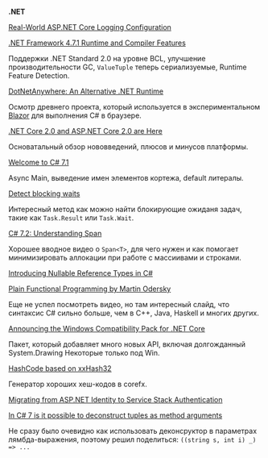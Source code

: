**.NET**

[Real-World ASP.NET Core Logging Configuration](https://mitchelsellers.com/blogs/2017/10/09/real-world-aspnet-core-logging-configuration)

[.NET Framework 4.7.1 Runtime and Compiler Features](https://blogs.msdn.microsoft.com/dotnet/2017/09/28/net-framework-4-7-1-runtime-and-compiler-features/)

Поддержки .NET Standard 2.0 на уровне BCL, улучшение производительности GC, `ValueTuple` теперь сериализуемые, Runtime Feature Detection.

[DotNetAnywhere: An Alternative .NET Runtime](http://mattwarren.org/2017/10/19/DotNetAnywhere-an-Alternative-.NET-Runtime/)

Осмотр древнего проекта, который используется в экспериментальном [Blazor](https://github.com/SteveSanderson/Blazor) для выполнения C# в браузере.

[.NET Core 2.0 and ASP.NET Core 2.0 are Here](https://weblog.west-wind.com/posts/2017/Oct/22/NET-Core-20-and-ASPNET-20-Core-are-finally-here)

Основатальный обзор нововведений, плюсов и минусов платформы.

[Welcome to C# 7.1](https://blogs.msdn.microsoft.com/dotnet/2017/10/31/welcome-to-c-7-1/)

Async Main, выведение имен элементов кортежа, default литералы.

[Detect blocking waits](https://github.com/dotnet/corefx/issues/8931#issuecomment-337354565)

Интересный метод как можно найти блокирующие ожиданя задач, такие как `Task.Result` или `Task.Wait`.

[C# 7.2: Understanding Span](https://channel9.msdn.com/Events/Connect/2017/T125)

Хорошее вводное видео о `Span<T>`, для чего нужен и как помогает минимизировать аллокации при работе с массиивами и строками.

[Introducing Nullable Reference Types in C#](https://blogs.msdn.microsoft.com/dotnet/2017/11/15/nullable-reference-types-in-csharp/)

[Plain Functional Programming by Martin Odersky](https://www.youtube.com/watch?v=YXDm3WHZT5g&feature=youtu.be&t=260)

Еще не успел посмотреть видео, но там интересный слайд, что синтаксис C# сильно больше, чем в С++, Java, Haskell и многих других.

[Announcing the Windows Compatibility Pack for .NET Core](https://blogs.msdn.microsoft.com/dotnet/2017/11/16/announcing-the-windows-compatibility-pack-for-net-core/)

Пакет, который добавляет много новых API, включая долгожданный System.Drawing Некоторые только под Win.

[HashCode based on xxHash32](https://github.com/dotnet/coreclr/pull/14863)

Генератор хороших хеш-кодов в corefx.

[Migrating from ASP.NET Identity to Service Stack Authentication](https://medium.com/@williams.jackj/migrating-from-asp-net-identity-to-service-stack-authentication-e9292495d218)

[In C# 7 is it possible to deconstruct tuples as method arguments
](https://stackoverflow.com/questions/41589540/in-c-sharp-7-is-it-possible-to-deconstruct-tuples-as-method-arguments/41590136)

Не сразу было очевидно как использовать деконсруктор в параметрах лямбда-выражения, поэтому решил поделиться: `((string s, int i) _) => ...`